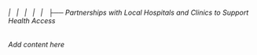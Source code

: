 ###### |   |   |   |   |   ├── Partnerships with Local Hospitals and Clinics to Support Health Access

*Add content here*